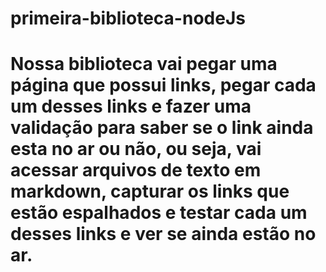 # primeira-biblioteca-nodeJs

# Nossa biblioteca vai pegar uma página que possui links, pegar cada um desses links e fazer uma validação para saber se o link ainda esta no ar ou não, ou seja, vai acessar arquivos de texto em markdown, capturar os links que estão espalhados e testar cada um desses links e ver se ainda estão no ar.

